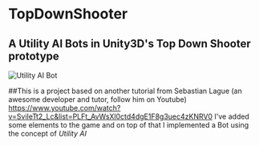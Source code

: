 # TopDownShooter
## A Utility AI Bots in Unity3D's Top Down Shooter prototype
![Utility AI Bot](http://imgur.com/8Z4DCQm "Debug Enabled")

##This is a project based on another tutorial from Sebastian Lague (an awesome developer and tutor, follow him on Youtube)
https://www.youtube.com/watch?v=SviIeTt2_Lc&list=PLFt_AvWsXl0ctd4dgE1F8g3uec4zKNRV0
I've added some elements to the game and on top of that I implemented a Bot using the concept of *Utility AI*

